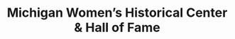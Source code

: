 ---
layout: repo
title: "Michigan Women’s Historical Center & Hall of Fame"
id: 4273
permalink: repos/4273/
---